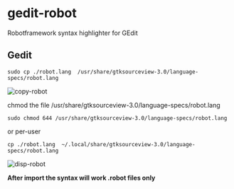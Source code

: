 # gedit-robot
Robotframework syntax highlighter for GEdit

## Gedit

``` Shell
sudo cp ./robot.lang  /usr/share/gtksourceview-3.0/language-specs/robot.lang
```
![copy-robot](https://cloud.githubusercontent.com/assets/13664257/12109003/9dfd7f2e-b3a3-11e5-8896-b283186c8242.png)

chmod the file  /usr/share/gtksourceview-3.0/language-specs/robot.lang

``` Shell
sudo chmod 644 /usr/share/gtksourceview-3.0/language-specs/robot.lang
```
or per-user
``` Shell
cp ./robot.lang  ~/.local/share/gtksourceview-3.0/language-specs/robot.lang
```

![disp-robot](https://cloud.githubusercontent.com/assets/13664257/12109041/108b99e0-b3a4-11e5-8770-2e0c1d8235e0.png)

**After import the syntax will work .robot files only**
